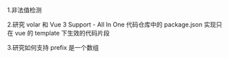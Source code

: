 1.非法值检测

2.研究 volar 和 Vue 3 Support - All In One 代码仓库中的 package.json 实现只在 vue 的 template 下生效的代码片段

3.研究如何支持 prefix 是一个数组
